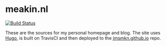 # meakin.nl

[![Build Status](https://travis-ci.org/jmsmkn/meakin.nl.svg?branch=master)](https://travis-ci.org/jmsmkn/meakin.nl)

These are the sources for my personal homepage and blog. The site uses [Hugo](https://gohugo.io/), is built on TravisCI and then deployed to the [jmsmkn.github.io](https://www.github.com/jmsmkn/jmsmkn.github.io/) repo.
